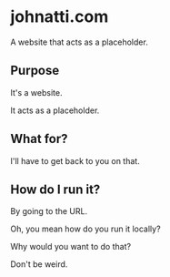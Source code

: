 # johnatti.com

A website that acts as a placeholder.

## Purpose

It's a website.

It acts as a placeholder.

## What for?

I'll have to get back to you on that.

## How do I run it?

By going to the URL.

Oh, you mean how do you run it locally?

Why would you want to do that?

Don't be weird.
